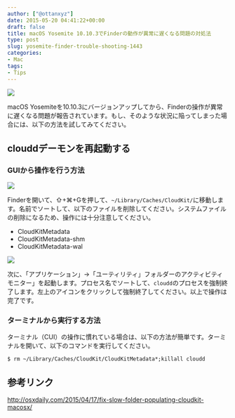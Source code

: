 ```yaml
---
author: ["@ottanxyz"]
date: 2015-05-20 04:41:22+00:00
draft: false
title: macOS Yosemite 10.10.3でFinderの動作が異常に遅くなる問題の対処法
type: post
slug: yosemite-finder-trouble-shooting-1443
categories:
- Mac
tags:
- Tips
---
```


![](/uploads/2015/05/150520-555c0e84e93b9.jpg)






macOS Yosemiteを10.10.3にバージョンアップしてから、Finderの操作が異常に遅くなる問題が報告されています。もし、そのような状況に陥ってしまった場合には、以下の方法を試してみてください。





## clouddデーモンを再起動する





### GUIから操作を行う方法





![](/uploads/2015/05/150520-555c0e86719bb.png)






Finderを開いて、⇧+⌘+Gを押して、`~/Library/Caches/CloudKit/`に移動します。名前でソートして、以下のファイルを削除してください。システムファイルの削除になるため、操作には十分注意してください。






  * CloudKitMetadata
  * CloudKitMetadata-shm
  * CloudKitMetadata-wal




![](/uploads/2015/05/150520-555c0e8a16cc5.png)






次に、「アプリケーション」→「ユーティリティ」フォルダーのアクティビティモニター」を起動します。プロセス名でソートして、`cloudd`のプロセスを強制終了します。左上のアイコンをクリックして強制終了してください。以上で操作は完了です。





### ターミナルから実行する方法





ターミナル（CUI）の操作に慣れている場合は、以下の方法が簡単です。ターミナルを開いて、以下のコマンドを実行してください。




    
    $ rm ~/Library/Caches/CloudKit/CloudKitMetadata*;killall cloudd





## 参考リンク



http://osxdaily.com/2015/04/17/fix-slow-folder-populating-cloudkit-macosx/
